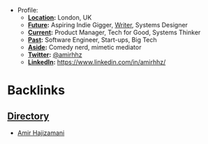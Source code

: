 - Profile:
    - **[Location](<Location.md>):** London, UK
    - **[Future](<Future.md>):** Aspiring Indie Gigger, [Writer](<Writer.md>), Systems Designer
    - **[Current](<Current.md>):** Product Manager, Tech for Good, Systems Thinker
    - **[Past](<Past.md>):** Software Engineer, Start-ups, Big Tech
    - **[Aside](<Aside.md>):** Comedy nerd, mimetic mediator
    - **[Twitter](<Twitter.md>):** [@amirhhz](https://twitter.com/amirhhz)
    - **[LinkedIn](<LinkedIn.md>):** https://www.linkedin.com/in/amirhhz/

# Backlinks
## [Directory](<Directory.md>)
- [Amir Hajizamani](<Amir Hajizamani.md>)

